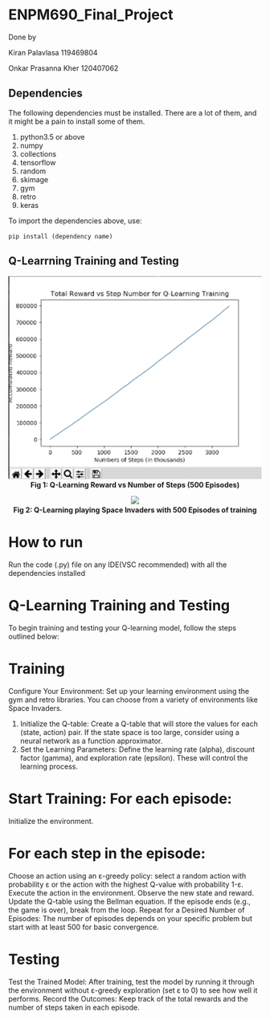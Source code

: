 # ENPM690_Final_Project

Done by 
</p> Kiran Palavlasa 119469804
</p>Onkar Prasanna Kher 120407062 

## Dependencies

The following dependencies must be installed. There are a lot of them, and it might be a pain to install some of them.

1. python3.5 or above 
2. numpy 
3. collections
4. tensorflow
5. random
6. skimage
7. gym
8. retro
9. keras

To import the dependencies above, use:

```
pip install (dependency name)
```

## Q-Learrning Training and Testing

<p align="center">
  <img src="drive-download-20250603T232727Z-1-001/ENPM690_Final_Project-main/GIF/graph.png">
  <br><b>Fig 1: Q-Learning Reward vs Number of Steps (500 Episodes) </b><br>
</p>

<p align="center">
  <img src="drive-download-20250603T232727Z-1-001/ENPM690_Final_Project-main/GIF/Space_invader_scores.gif">
  <br><b>Fig 2: Q-Learning playing Space Invaders with 500 Episodes of training</b><br>
</p>

# How to run
Run the code (.py) file on any IDE(VSC recommended) with all the dependencies installed 

# Q-Learning Training and Testing
To begin training and testing your Q-learning model, follow the steps outlined below:

# Training
Configure Your Environment: Set up your learning environment using the gym and retro libraries. You can choose from a variety of environments like Space Invaders.
1) Initialize the Q-table: Create a Q-table that will store the values for each (state, action) pair. If the state space is too large, consider using a neural network as a function approximator.
2) Set the Learning Parameters: Define the learning rate (alpha), discount factor (gamma), and exploration rate (epsilon). These will control the learning process.
# Start Training: For each episode:
Initialize the environment.
# For each step in the episode:
Choose an action using an ε-greedy policy: select a random action with probability ε or the action with the highest Q-value with probability 1-ε.
Execute the action in the environment.
Observe the new state and reward.
Update the Q-table using the Bellman equation.
If the episode ends (e.g., the game is over), break from the loop.
Repeat for a Desired Number of Episodes: The number of episodes depends on your specific problem but start with at least 500 for basic convergence.
# Testing
Test the Trained Model: After training, test the model by running it through the environment without ε-greedy exploration (set ε to 0) to see how well it performs.
Record the Outcomes: Keep track of the total rewards and the number of steps taken in each episode.
